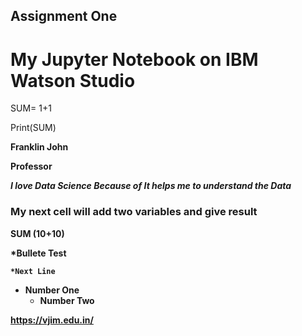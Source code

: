 ## Assignment One

# My Jupyter Notebook on IBM Watson Studio

SUM= 1+1

Print(SUM)

<b> Franklin John
  
  Professor 
  
  *I love Data Science Because of It helps me to understand the Data*
  
  ### My next cell will add two variables and give result 
  
 SUM (10+10)
  
  *Bullete Test
  
    *Next Line   
  * Number One
    * Number Two 
  
  https://vjim.edu.in/
  
